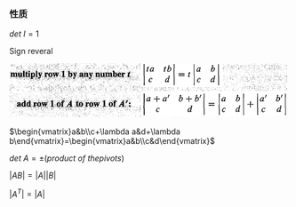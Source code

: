 ### 性质
$det\ I=1$

Sign reveral

![Linearity](image/2021-12-29-17-17-18.png)

$\begin{vmatrix}a&b\\c+\lambda a&d+\lambda b\end{vmatrix}=\begin{vmatrix}a&b\\c&d\end{vmatrix}$

$det\ A=\pm (product\ of\ the pivots)$

$|AB|=|A||B|$

$|A^T|=|A|$
